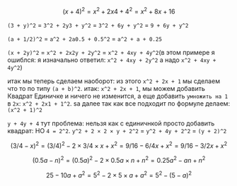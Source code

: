 $$ (x + 4)^2 = x^2 + 2x4 + 4^2 = x^2 + 8x + 16 $$

`(3 + y)^2` = `3^2 + 2y3 + y^2` = `3^2 + 6y + y^2` = `9 + 6y + y^2`

`(a + 1/2)^2` = `a^2 + 2a0.5 + 0.5^2` = `a^2 + a + 0.25`

`(x + 2y)^2` = `x^2 + 2x2y + 2y^2` = `x^2 + 4xy + 4y^2`(в этом примере я ошиблся: я изначально ответил: `x^2 + 4xy + 2y^2` а надо `x^2 + 4xy + 4y^2`)

итак мы теперь сделаем наоборот: из этого `x^2 + 2x + 1` мы сделаем что то по типу `(a + b)^2`.
итак: `x^2 + 2x + 1`,
мы можем добавить Квадрат Единичке и ничего не изменится,
а еще добавить `умножить на 1` в `2x`: `x^2 + 2x1 + 1^2`.
sа далее так как все подходит по формуле делаем: `(x^2 + 1)^2`

`y + 4y + 4` тут проблема: нельзя как с единичнкой просто добавить квадрат: НО `4 = 2^2`. `y^2 + 2 × 2 × y + 2^2` = `y^2 + 4y + 2^2` = `(y + 2)^2`

$$ (3/4 - x)^2 = (3/4)^2 - 2 × 3/4 × x + x^2 = 9/16 - 6/4x + x^2 = 9/16 - 3/2x + x^2 $$

$$ (0.5a - n)^2 = (0.5a)^2 - 2 × 0.5a × n + n^2 = 0.25a^2 - an + n^2 $$

$$ 25 - 10a + a^2 = 5^2 - 2 × 5 × a + a^2 = 5^2 - (5 - a)^2 $$
